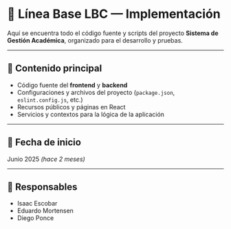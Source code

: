 # 📌 Línea Base LBC — Implementación

Aquí se encuentra todo el código fuente y scripts del proyecto **Sistema de Gestión Académica**, organizado para el desarrollo y pruebas.

---

## 📂 Contenido principal
- Código fuente del **frontend** y **backend**  
- Configuraciones y archivos del proyecto (`package.json`, `eslint.config.js`, etc.)  
- Recursos públicos y páginas en React  
- Servicios y contextos para la lógica de la aplicación  

---

## 📅 Fecha de inicio
Junio 2025 *(hace 2 meses)*

---

## 👥 Responsables
- Isaac Escobar  
- Eduardo Mortensen  
- Diego Ponce
